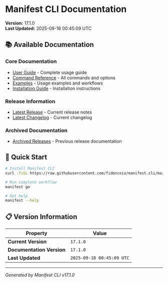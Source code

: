 # Manifest CLI Documentation

**Version:** 17.1.0  
**Last Updated:** 2025-09-18 00:45:09 UTC

## 📚 Available Documentation

### Core Documentation
- [User Guide](USER_GUIDE.md) - Complete usage guide
- [Command Reference](COMMAND_REFERENCE.md) - All commands and options
- [Examples](EXAMPLES.md) - Usage examples and workflows
- [Installation Guide](INSTALLATION.md) - Installation instructions

### Release Information
- [Latest Release](RELEASE_v17.1.0.md) - Current release notes
- [Latest Changelog](CHANGELOG_v17.1.0.md) - Current changelog

### Archived Documentation
- [Archived Releases](zArchive/) - Previous release documentation

## 🚀 Quick Start

```bash
# Install Manifest CLI
curl -fsSL https://raw.githubusercontent.com/fidenceio/manifest.cli/main/install-cli.sh | bash

# Run complete workflow
manifest go

# Get help
manifest --help
```

## 📋 Version Information

| Property | Value |
|----------|-------|
| **Current Version** | `17.1.0` |
| **Documentation Version** | `17.1.0` |
| **Last Updated** | `2025-09-18 00:45:09 UTC` |

---
*Generated by Manifest CLI v17.1.0*

